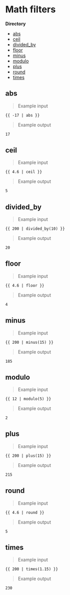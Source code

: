 # Math filters

**Directory**

* [abs](#abs)
* [ceil](#ceil)
* [divided_by](#divided_by)
* [floor](#floor)
* [minus](#minus)
* [modulo](#modulo)
* [plus](#plus)
* [round](#round)
* [times](#times)

## abs

> Example input

```liquid
{{ -17 | abs }}
```

> Example output

```html
17
```

## ceil

> Example input

```liquid
{{ 4.6 | ceil }}
```

> Example output

```html
5
```

## divided_by

> Example input

```liquid
{{ 200 | divided_by(10) }}
```

> Example output

```html
20
```

## floor

> Example input

```liquid
{{ 4.6 | floor }}
```

> Example output

```html
4
```

## minus

> Example input

```liquid
{{ 200 | minus(15) }}
```

> Example output

```html
185
```

## modulo

> Example input

```liquid
{{ 12 | modulo(5) }}
```

> Example output

```html
2
```

## plus

> Example input

```liquid
{{ 200 | plus(15) }}
```

> Example output

```html
215
```

## round

> Example input

```liquid
{{ 4.6 | round }}
```

> Example output

```html
5
```

## times

> Example input

```liquid
{{ 200 | times(1.15) }}
```

> Example output

```html
230
```